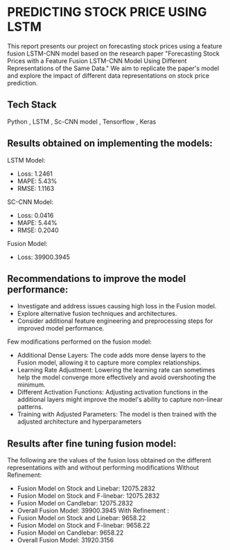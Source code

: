 
# PREDICTING STOCK PRICE USING LSTM

This report presents our project on forecasting stock prices using a feature fusion
LSTM-CNN model based on the research paper "Forecasting Stock Prices with a Feature
Fusion LSTM-CNN Model Using Different Representations of the Same Data." We aim to
replicate the paper's model and explore the impact of different data representations on
stock price prediction. 


## Tech Stack

Python , LSTM , Sc-CNN model , Tensorflow , Keras 



##  Results obtained on implementing the models:

 LSTM Model:
-  Loss: 1.2461
- MAPE: 5.43%
- RMSE: 1.1163

SC-CNN Model:
- Loss: 0.0416
- MAPE: 5.44%
- RMSE: 0.2040

Fusion Model:
- Loss: 39900.3945

## Recommendations to improve the model performance:

- Investigate and address issues causing high loss in the Fusion model.
- Explore alternative fusion techniques and architectures.
- Consider additional feature engineering and preprocessing steps for improved model performance.

Few modifications performed on the fusion model:
- Additional Dense Layers: The code adds more dense layers to the Fusion model, allowing it to capture more complex relationships.
- Learning Rate Adjustment: Lowering the learning rate can sometimes help the model converge more effectively and avoid overshooting the minimum.
- Different Activation Functions: Adjusting activation functions in the additional layers might improve the model's ability to capture non-linear patterns.
- Training with Adjusted Parameters: The model is then trained with the adjusted architecture and hyperparameters

## Results after fine tuning fusion model:
The following are the values of the fusion loss obtained on the different representations
with and without performing modifications
Without Refinement:
- Fusion Model on Stock and Linebar: 12075.2832
- Fusion Model on Stock and F-linebar: 12075.2832
- Fusion Model on Candlebar: 12075.2832
- Overall Fusion Model: 39900.3945
With Refinement :
- Fusion Model on Stock and Linebar: 9658.22
- Fusion Model on Stock and F-linebar: 9658.22
- Fusion Model on Candlebar: 9658.22
- Overall Fusion Model: 31920.3156







